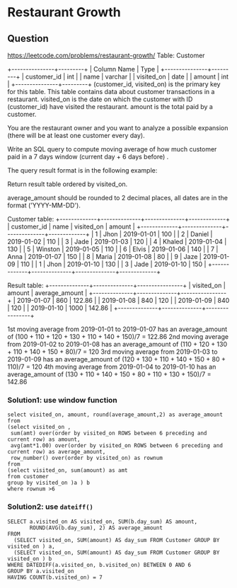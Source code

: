 # Restaurant Growth
## Question
https://leetcode.com/problems/restaurant-growth/
Table: Customer

+---------------+---------+
| Column Name   | Type    |
+---------------+---------+
| customer_id   | int     |
| name          | varchar |
| visited_on    | date    |
| amount        | int     |
+---------------+---------+
(customer_id, visited_on) is the primary key for this table.
This table contains data about customer transactions in a restaurant.
visited_on is the date on which the customer with ID (customer_id) have visited the restaurant.
amount is the total paid by a customer.
 

You are the restaurant owner and you want to analyze a possible expansion (there will be at least one customer every day).

Write an SQL query to compute moving average of how much customer paid in a 7 days window (current day + 6 days before) .

The query result format is in the following example:

Return result table ordered by visited_on.

average_amount should be rounded to 2 decimal places, all dates are in the format ('YYYY-MM-DD').

 

Customer table:
+-------------+--------------+--------------+-------------+
| customer_id | name         | visited_on   | amount      |
+-------------+--------------+--------------+-------------+
| 1           | Jhon         | 2019-01-01   | 100         |
| 2           | Daniel       | 2019-01-02   | 110         |
| 3           | Jade         | 2019-01-03   | 120         |
| 4           | Khaled       | 2019-01-04   | 130         |
| 5           | Winston      | 2019-01-05   | 110         | 
| 6           | Elvis        | 2019-01-06   | 140         | 
| 7           | Anna         | 2019-01-07   | 150         |
| 8           | Maria        | 2019-01-08   | 80          |
| 9           | Jaze         | 2019-01-09   | 110         | 
| 1           | Jhon         | 2019-01-10   | 130         | 
| 3           | Jade         | 2019-01-10   | 150         | 
+-------------+--------------+--------------+-------------+

Result table:
+--------------+--------------+----------------+
| visited_on   | amount       | average_amount |
+--------------+--------------+----------------+
| 2019-01-07   | 860          | 122.86         |
| 2019-01-08   | 840          | 120            |
| 2019-01-09   | 840          | 120            |
| 2019-01-10   | 1000         | 142.86         |
+--------------+--------------+----------------+

1st moving average from 2019-01-01 to 2019-01-07 has an average_amount of (100 + 110 + 120 + 130 + 110 + 140 + 150)/7 = 122.86
2nd moving average from 2019-01-02 to 2019-01-08 has an average_amount of (110 + 120 + 130 + 110 + 140 + 150 + 80)/7 = 120
3rd moving average from 2019-01-03 to 2019-01-09 has an average_amount of (120 + 130 + 110 + 140 + 150 + 80 + 110)/7 = 120
4th moving average from 2019-01-04 to 2019-01-10 has an average_amount of (130 + 110 + 140 + 150 + 80 + 110 + 130 + 150)/7 = 142.86
### Solution1: use window function
```
select visited_on, amount, round(average_amount,2) as average_amount
from
(select visited_on , 
 sum(amt) over(order by visited_on ROWS between 6 preceding and current row) as amount,
 avg(amt*1.00) over(order by visited_on ROWS between 6 preceding and current row) as average_amount,
 row_number() over(order by visited_on) as rownum
from
(select visited_on, sum(amount) as amt
from customer
group by visited_on )a ) b
where rownum >6 
```
### Solution2: use ```dateiff()```
```
SELECT a.visited_on AS visited_on, SUM(b.day_sum) AS amount,
       ROUND(AVG(b.day_sum), 2) AS average_amount
FROM
  (SELECT visited_on, SUM(amount) AS day_sum FROM Customer GROUP BY visited_on ) a,
  (SELECT visited_on, SUM(amount) AS day_sum FROM Customer GROUP BY visited_on ) b
WHERE DATEDIFF(a.visited_on, b.visited_on) BETWEEN 0 AND 6
GROUP BY a.visited_on
HAVING COUNT(b.visited_on) = 7
```
